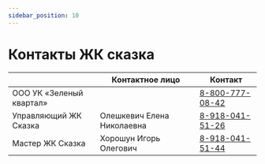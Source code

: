 ```yaml
---
sidebar_position: 10
---
```


# Контакты ЖК сказка

|                          | Контактное лицо           | Контакт                             |
| ------------------------ | -------------------------- | ----------------------------------- |
| ООО УК «Зеленый квартал» |                            | [8-800-777-08-42](tel:878007770842) |
| Управляющий ЖК Сказка    | Олешкевич Елена Николаевна | [8-918-041-51-26](tel:879180415126) |
| Мастер ЖК Сказка         | Хорошун Игорь Олегович     | [8-918-041-51-44](tel:879180415144) |
